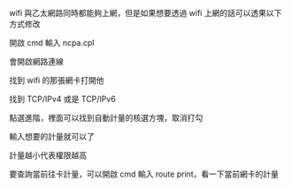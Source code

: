 wifi 與乙太網路同時都能夠上網，但是如果想要透過 wifi 上網的話可以透果以下方式修改

開啟 cmd 輸入 ncpa.cpl

會開啟網路連線

找到 wifi 的那張網卡打開他

找到 TCP/IPv4 或是 TCP/IPv6

點選進階，裡面可以找到自動計量的核選方塊，取消打勾

輸入想要的計量就可以了

計量越小代表權限越高

要查詢當前往卡計量，可以開啟 cmd 輸入 route print，看一下當前網卡的計量